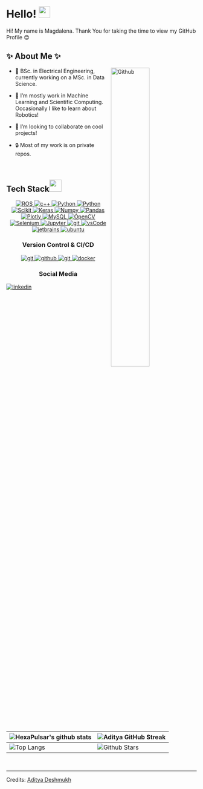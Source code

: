 <!--p align="center">
    <img width="200" src="https://github.com/HexaPulsar/HexaPulsar/blob/main/profile_hexapulsar.jpeg">
</p-->

<h1>  Hello! <img src = "https://raw.githubusercontent.com/MartinHeinz/MartinHeinz/master/wave.gif" width = 30px></h1>
 <!--img  align="right"  src="https://raw.githubusercontent.com/Elanza-48/Elanza-48/main/resources/img/github-contribution-grid-snake.svg"
    alt="example" /-->
<p align="center">  
</p>
<div size='20px'> Hi! My name is Magdalena. Thank You for taking the time to view my GitHub Profile 😊 
</div>

<h2>  ✨ About Me ✨</h2>

<img width="45%" align="right" alt="Github" src="https://64.media.tumblr.com/e1712952f6eb24f418a997a8da6ae831/tumblr_ou1znif6LW1w4t58uo1_540.gif" />

- 🔭  BSc. in Electrical Engineering, currently working on a MSc. in Data Science. 
  
- 🌱 I’m mostly work in Machine Learning and Scientific Computing. Occasionally I like to learn about Robotics!
  
- 👯 I’m looking to collaborate on cool projects!

- 🔒 Most of my work is on private repos.

<br>

## Tech Stack<img src = "https://media2.giphy.com/media/QssGEmpkyEOhBCb7e1/giphy.gif?cid=ecf05e47a0n3gi1bfqntqmob8g9aid1oyj2wr3ds3mg700bl&rid=giphy.gif" width = 32px> 

<p align="center">
  <a href="https://www.ros.org" target="_blank">
    <img alt="ROS" src="https://img.shields.io/badge/ros-%230A0FF9.svg?style=for-the-badge&logo=ros&logoColor=white]">
  </a>
  <a href="https://www.cprogramming.com/" target="_blank"> 
    <img src="https://img.shields.io/badge/c++-%2300599C.svg?style=for-the-badge&logo=c%2B%2B&logoColor=white"
      alt="c++"/>
  </a>
  <a href="https://www.python.org" target="_blank">
    <img alt="Python" src="https://img.shields.io/badge/Python-3776AB?style=for-the-badge&logo=python&logoColor=white">
  </a>
  <a href="" target="_blank">
    <img alt="Python" src="https://img.shields.io/badge/R-276DC3?style=for-the-badge&logo=r&logoColor=white">
  </a>
   <a href="https://scikit-learn.org/" target="_blank">
    <img alt="Scikit" src="https://img.shields.io/badge/scikit_learn-F7931E?style=for-the-badge&logo=scikit-learn&logoColor=white">
  </a>

   <a href="https://keras.io/" target="_blank">
    <img alt="Keras" src="https://img.shields.io/badge/Keras-D00000?style=for-the-badge&logo=Keras&logoColor=white">
  </a>

   <a href="https://numpy.org/" target="_blank">
    <img alt="Numpy" src="https://img.shields.io/badge/Numpy-777BB4?style=for-the-badge&logo=numpy&logoColor=white">
  </a>

   <a href="https://pandas.pydata.org/" target="_blank">
    <img alt="Pandas" src="https://img.shields.io/badge/Pandas-2C2D72?style=for-the-badge&logo=pandas&logoColor=white">
  </a>

   <a href="https://plotly.com/" target="_blank">
    <img alt="Plotly" src="https://img.shields.io/badge/Plotly-239120?style=for-the-badge&logo=plotly&logoColor=white">
  </a>

   <a href="https://www.mysql.com/" target="_blank">
        <img alt="MySQL" src="https://img.shields.io/badge/Microsoft%20SQL%20Server-CC2927?style=for-the-badge&logo=microsoft%20sql%20server&logoColor=white">
   </a>

   <a href="https://opencv.org/" target="_blank">
    <img alt="OpenCV" src="https://img.shields.io/badge/OpenCV-27338e?style=for-the-badge&logo=OpenCV&logoColor=white">
  </a>
   <a href="https://www.selenium.dev/" target="_blank">
    <img alt="Selenium" src="https://img.shields.io/badge/Selenium-43B02A?style=for-the-badge&logo=Selenium&logoColor=white">
  </a>
   <a href="https://jupyter.org/" target="_blank">
    <img alt="Jupyter" src="https://img.shields.io/badge/Jupyter-F37626.svg?&style=for-the-badge&logo=Jupyter&logoColor=white">
  </a>
  <a href="https://git-scm.com/" target="_blank">
    <img src="https://img.shields.io/badge/git-F05032.svg?style=for-the-badge&logo=git&logoColor=white"
      alt="git"/>
  </a> 
  <a href="https://code.visualstudio.com/" target="_blank">
    <img src="https://img.shields.io/badge/vscode-007ACC.svg?style=for-the-badge&logo=visualstudiocode&logoColor=white" alt="vsCode"/> 
  </a>
  <a href="https://www.jetbrains.com/" target="_blank">
    <img src="https://img.shields.io/badge/PyCharm-000000.svg?&style=for-the-badge&logo=PyCharm&logoColor=white" alt="jetbrains" />
  </a>

  <!--a href="https://developer.mozilla.org/en-US/docs/Web/JavaScript" target="_blank"> 
    <img src="https://img.shields.io/badge/Javascript-F7DF1E.svg?style=for-the-badge&logo=javascript&logoColor=black"
      alt="javascript"/--> 
  </a>
<a href="https://www.ubuntu.com/" target="_blank">
    <img src="https://img.shields.io/badge/Ubuntu-E95420?style=for-the-badge&logo=ubuntu&logoColor=white"
      alt="ubuntu"/>
  </a>

</p>
<h3 align="center">Version Control & CI/CD</h3>
<p align="center">
  <a href="https://git-scm.com/" target="_blank">
    <img src="https://img.shields.io/badge/git-F05032.svg?style=for-the-badge&logo=git&logoColor=white"
      alt="git"/>
  </a>
  <a href="https://github.com/ELanza-48" target="_blank">
    <img src="https://img.shields.io/badge/github-181717.svg?style=for-the-badge&logo=github&logoColor=white" alt="github" />
  </a>
  <a href="https://gitlab.com/Elanza-48" target="_blank">
    <img src="https://img.shields.io/badge/gitlab-181717.svg?style=for-the-badge&logo=gitlab&logoColor=white"
      alt="git"/>
  </a>
    <a href="https://www.docker.com/" target="_blank">
    <img src="https://img.shields.io/badge/docker-2496ED.svg?style=for-the-badge&logo=docker&logoColor=white"
      alt="docker"/>
  </a>

</p>

<p>
    <h3 align="center">Social Media</h3>
    <a href="https://linkedin.com/" target="_blank">
    <img src="https://img.shields.io/badge/linkedin-%230077B5.svg?style=for-the-badge&logo=linkedin&logoColor=white"
      alt="linkedin"/>
  </a>
   
</p>

| ![HexaPulsar's github stats](https://github-readme-stats.vercel.app/api?username=HexaPulsar&show_icons=true&theme=tokyonight) | ![Aditya GitHub Streak](https://github-readme-streak-stats.herokuapp.com/?user=HexaPulsar&theme=tokyonight) |
| --- | --- |
| ![Top Langs](https://github-readme-stats.vercel.app/api/top-langs/?username=HexaPulsar&theme=tokyonight) | ![Github Stars](https://github-readme-stats.vercel.app/api?username=HexaPulsar&show_icons=true&locale=en&count_private=true&hide_rank=true&custom_title=My%20GitHub%20Stats&disable_animations=true&theme=tokyonight) |

<br>


-----
Credits: [Aditya Deshmukh](https://github.com/Aditya669)
 
